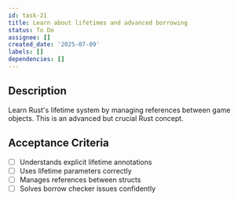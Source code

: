 ```yaml
---
id: task-21
title: Learn about lifetimes and advanced borrowing
status: To Do
assignee: []
created_date: '2025-07-09'
labels: []
dependencies: []
---
```


## Description

Learn Rust's lifetime system by managing references between game objects. This is an advanced but crucial Rust concept.

## Acceptance Criteria

- [ ] Understands explicit lifetime annotations
- [ ] Uses lifetime parameters correctly
- [ ] Manages references between structs
- [ ] Solves borrow checker issues confidently
